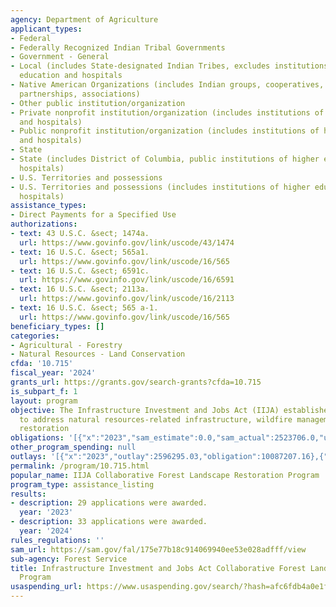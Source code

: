 ```yaml
---
agency: Department of Agriculture
applicant_types:
- Federal
- Federally Recognized Indian Tribal Governments
- Government - General
- Local (includes State-designated Indian Tribes, excludes institutions of higher
  education and hospitals
- Native American Organizations (includes Indian groups, cooperatives, corporations,
  partnerships, associations)
- Other public institution/organization
- Private nonprofit institution/organization (includes institutions of higher education
  and hospitals)
- Public nonprofit institution/organization (includes institutions of higher education
  and hospitals)
- State
- State (includes District of Columbia, public institutions of higher education and
  hospitals)
- U.S. Territories and possessions
- U.S. Territories and possessions (includes institutions of higher education and
  hospitals)
assistance_types:
- Direct Payments for a Specified Use
authorizations:
- text: 43 U.S.C. &sect; 1474a.
  url: https://www.govinfo.gov/link/uscode/43/1474
- text: 16 U.S.C. &sect; 565a1.
  url: https://www.govinfo.gov/link/uscode/16/565
- text: 16 U.S.C. &sect; 6591c.
  url: https://www.govinfo.gov/link/uscode/16/6591
- text: 16 U.S.C. &sect; 2113a.
  url: https://www.govinfo.gov/link/uscode/16/2113
- text: 16 U.S.C. &sect; 565 a-1.
  url: https://www.govinfo.gov/link/uscode/16/565
beneficiary_types: []
categories:
- Agricultural - Forestry
- Natural Resources - Land Conservation
cfda: '10.715'
fiscal_year: '2024'
grants_url: https://grants.gov/search-grants?cfda=10.715
is_subpart_f: 1
layout: program
objective: The Infrastructure Investment and Jobs Act (IIJA) establishes new funds
  to address natural resources-related infrastructure, wildfire management and ecosystem
  restoration
obligations: '[{"x":"2023","sam_estimate":0.0,"sam_actual":2523706.0,"usa_spending_actual":10641371.74},{"x":"2024","sam_estimate":0.0,"sam_actual":7053745.0,"usa_spending_actual":7053745.35},{"x":"2025","sam_estimate":0.0,"sam_actual":7500000.0,"usa_spending_actual":265000.0}]'
other_program_spending: null
outlays: '[{"x":"2023","outlay":2596295.03,"obligation":10087207.16},{"x":"2024","outlay":191548.34,"obligation":6253698.76},{"x":"2025","outlay":0.0,"obligation":265000.0}]'
permalink: /program/10.715.html
popular_name: IIJA Collaborative Forest Landscape Restoration Program
program_type: assistance_listing
results:
- description: 29 applications were awarded.
  year: '2023'
- description: 33 applications were awarded.
  year: '2024'
rules_regulations: ''
sam_url: https://sam.gov/fal/175e77b18c914069940ee53e028adfff/view
sub-agency: Forest Service
title: Infrastructure Investment and Jobs Act Collaborative Forest Landscape Restoration
  Program
usaspending_url: https://www.usaspending.gov/search/?hash=afc6fdb4a0e1fd56fee01e07e0420150
---
```

